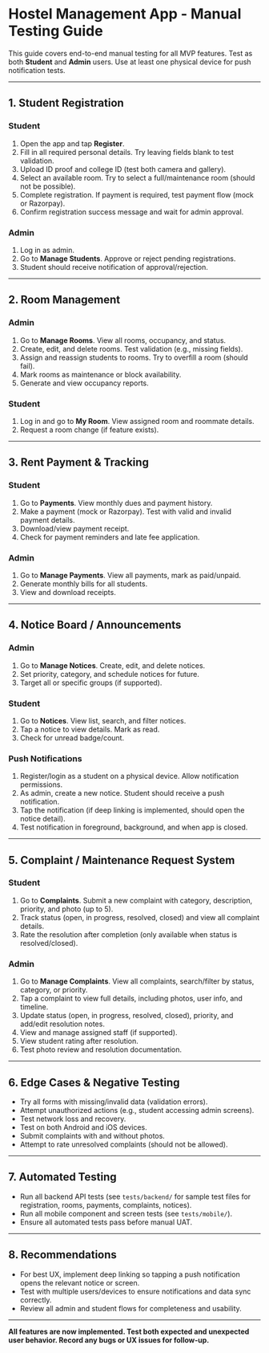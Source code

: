 # Hostel Management App - Manual Testing Guide

This guide covers end-to-end manual testing for all MVP features. Test as both **Student** and **Admin** users. Use at least one physical device for push notification tests.

---

## 1. Student Registration

### Student
1. Open the app and tap **Register**.
2. Fill in all required personal details. Try leaving fields blank to test validation.
3. Upload ID proof and college ID (test both camera and gallery).
4. Select an available room. Try to select a full/maintenance room (should not be possible).
5. Complete registration. If payment is required, test payment flow (mock or Razorpay).
6. Confirm registration success message and wait for admin approval.

### Admin
1. Log in as admin.
2. Go to **Manage Students**. Approve or reject pending registrations.
3. Student should receive notification of approval/rejection.

---

## 2. Room Management

### Admin
1. Go to **Manage Rooms**. View all rooms, occupancy, and status.
2. Create, edit, and delete rooms. Test validation (e.g., missing fields).
3. Assign and reassign students to rooms. Try to overfill a room (should fail).
4. Mark rooms as maintenance or block availability.
5. Generate and view occupancy reports.

### Student
1. Log in and go to **My Room**. View assigned room and roommate details.
2. Request a room change (if feature exists).

---

## 3. Rent Payment & Tracking

### Student
1. Go to **Payments**. View monthly dues and payment history.
2. Make a payment (mock or Razorpay). Test with valid and invalid payment details.
3. Download/view payment receipt.
4. Check for payment reminders and late fee application.

### Admin
1. Go to **Manage Payments**. View all payments, mark as paid/unpaid.
2. Generate monthly bills for all students.
3. View and download receipts.

---

## 4. Notice Board / Announcements

### Admin
1. Go to **Manage Notices**. Create, edit, and delete notices.
2. Set priority, category, and schedule notices for future.
3. Target all or specific groups (if supported).

### Student
1. Go to **Notices**. View list, search, and filter notices.
2. Tap a notice to view details. Mark as read.
3. Check for unread badge/count.

### Push Notifications
1. Register/login as a student on a physical device. Allow notification permissions.
2. As admin, create a new notice. Student should receive a push notification.
3. Tap the notification (if deep linking is implemented, should open the notice detail).
4. Test notification in foreground, background, and when app is closed.

---

## 5. Complaint / Maintenance Request System

### Student
1. Go to **Complaints**. Submit a new complaint with category, description, priority, and photo (up to 5).
2. Track status (open, in progress, resolved, closed) and view all complaint details.
3. Rate the resolution after completion (only available when status is resolved/closed).

### Admin
1. Go to **Manage Complaints**. View all complaints, search/filter by status, category, or priority.
2. Tap a complaint to view full details, including photos, user info, and timeline.
3. Update status (open, in progress, resolved, closed), priority, and add/edit resolution notes.
4. View and manage assigned staff (if supported).
5. View student rating after resolution.
6. Test photo review and resolution documentation.

---

## 6. Edge Cases & Negative Testing
- Try all forms with missing/invalid data (validation errors).
- Attempt unauthorized actions (e.g., student accessing admin screens).
- Test network loss and recovery.
- Test on both Android and iOS devices.
- Submit complaints with and without photos.
- Attempt to rate unresolved complaints (should not be allowed).

---

## 7. Automated Testing
- Run all backend API tests (see `tests/backend/` for sample test files for registration, rooms, payments, complaints, notices).
- Run all mobile component and screen tests (see `tests/mobile/`).
- Ensure all automated tests pass before manual UAT.

---

## 8. Recommendations
- For best UX, implement deep linking so tapping a push notification opens the relevant notice or screen.
- Test with multiple users/devices to ensure notifications and data sync correctly.
- Review all admin and student flows for completeness and usability.

---

**All features are now implemented. Test both expected and unexpected user behavior. Record any bugs or UX issues for follow-up.** 